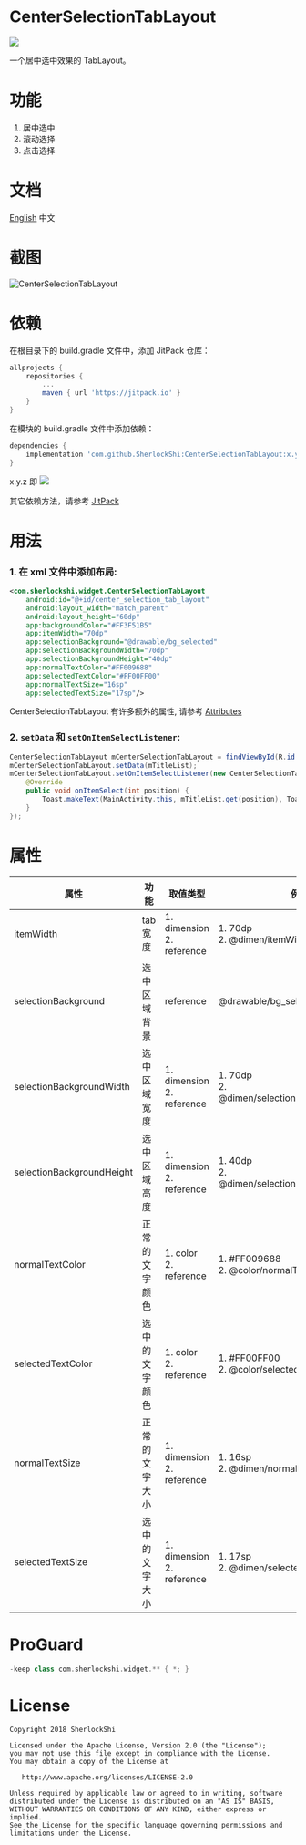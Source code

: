 # CenterSelectionTabLayout
[![](https://jitpack.io/v/SherlockShi/CenterSelectionTabLayout.svg)](https://jitpack.io/#SherlockShi/CenterSelectionTabLayout)

一个居中选中效果的 TabLayout。

# 功能
1. 居中选中
2. 滚动选择
3. 点击选择

# 文档
[English](./README.md)
中文

# 截图
![CenterSelectionTabLayout](http://7xlpfl.com1.z0.glb.clouddn.com/sherlockshi/2018-08-20-demo2.gif)

# 依赖
在根目录下的 build.gradle 文件中，添加 JitPack 仓库：

```groovy
allprojects {
    repositories {
        ...
        maven { url 'https://jitpack.io' }
    }
}
```

在模块的 build.gradle 文件中添加依赖：
```groovy
dependencies {
    implementation 'com.github.SherlockShi:CenterSelectionTabLayout:x.y.z'
}
```

x.y.z 即 [![](https://jitpack.io/v/SherlockShi/CenterSelectionTabLayout.svg)](https://jitpack.io/#SherlockShi/CenterSelectionTabLayout)

其它依赖方法，请参考 [JitPack](https://jitpack.io/#SherlockShi/CenterSelectionTabLayout)

# 用法
### 1. 在 xml 文件中添加布局:
```xml
<com.sherlockshi.widget.CenterSelectionTabLayout
    android:id="@+id/center_selection_tab_layout"
    android:layout_width="match_parent"
    android:layout_height="60dp"
    app:backgroundColor="#FF3F51B5"
    app:itemWidth="70dp"
    app:selectionBackground="@drawable/bg_selected"
    app:selectionBackgroundWidth="70dp"
    app:selectionBackgroundHeight="40dp"
    app:normalTextColor="#FF009688"
    app:selectedTextColor="#FF00FF00"
    app:normalTextSize="16sp"
    app:selectedTextSize="17sp"/>
```

CenterSelectionTabLayout 有许多额外的属性, 请参考 [Attributes](https://github.com/SherlockShi/CenterSelectionTabLayout/blob/master/README_cn.md#%E5%B1%9E%E6%80%A7)

### 2. `setData` 和 `setOnItemSelectListener`:
```java
CenterSelectionTabLayout mCenterSelectionTabLayout = findViewById(R.id.center_selection_tab_layout);
mCenterSelectionTabLayout.setData(mTitleList);
mCenterSelectionTabLayout.setOnItemSelectListener(new CenterSelectionTabLayout.onItemSelectListener() {
    @Override
    public void onItemSelect(int position) {
        Toast.makeText(MainActivity.this, mTitleList.get(position), Toast.LENGTH_SHORT).show();
    }
});
```

# 属性
| 属性 | 功能 | 取值类型 | 例子 |
| --- | --- | --- | --- |
| itemWidth | tab 宽度 | 1. dimension<br>2. reference | 1. 70dp<br>2. @dimen/itemWidth1 |
| selectionBackground | 选中区域背景 | reference | @drawable/bg_selected |
| selectionBackgroundWidth | 选中区域宽度 | 1. dimension<br>2. reference | 1. 70dp<br>2. @dimen/selectionBackgroundWidth1 |
| selectionBackgroundHeight | 选中区域高度 | 1. dimension<br>2. reference | 1. 40dp<br>2. @dimen/selectionBackgroundHeight1 |
| normalTextColor | 正常的文字颜色 | 1. color<br>2. reference | 1. #FF009688<br>2. @color/normalTextColor1 |
| selectedTextColor | 选中的文字颜色 | 1. color<br>2. reference | 1. #FF00FF00<br>2. @color/selectedTextColor1 |
| normalTextSize | 正常的文字大小 | 1. dimension<br>2. reference | 1. 16sp<br>2. @dimen/normalTextSize1 |
| selectedTextSize | 选中的文字大小 | 1. dimension<br>2. reference | 1. 17sp<br>2. @dimen/selectedTextSize1 |

# ProGuard
```groovy
-keep class com.sherlockshi.widget.** { *; }
```

# License
```
Copyright 2018 SherlockShi

Licensed under the Apache License, Version 2.0 (the "License");
you may not use this file except in compliance with the License.
You may obtain a copy of the License at

   http://www.apache.org/licenses/LICENSE-2.0

Unless required by applicable law or agreed to in writing, software
distributed under the License is distributed on an "AS IS" BASIS,
WITHOUT WARRANTIES OR CONDITIONS OF ANY KIND, either express or implied.
See the License for the specific language governing permissions and
limitations under the License.
```